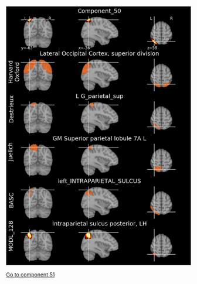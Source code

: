 ![50](preliminary/50.jpg "Component 50")

[Go to component 51](https://parietal-inria.github.io/MODL_atlas/256/51 "Component 51")
